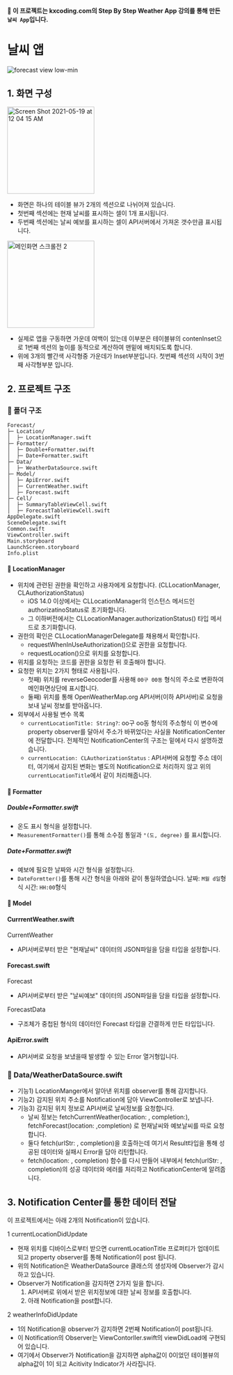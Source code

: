 



#### 📱 이 프로젝트는 kxcoding.com의 Step By Step Weather App 강의를 통해 만든 `날씨 App`입니다.

# 날씨 앱

![forecast view low-min](https://user-images.githubusercontent.com/55867479/118953266-9ff89200-b997-11eb-9e91-754c3feef768.gif)

## 1. 화면 구성

<img width="200" alt="Screen Shot 2021-05-19 at 12 04 15 AM" src="https://user-images.githubusercontent.com/55867479/118953296-a71fa000-b997-11eb-84fa-8e573ce9427d.png">

- 화면은 하나의 테이블 뷰가 2개의 섹션으로 나뉘어져 있습니다.
- 첫번째 섹션에는 현재 날씨를 표시하는 셀이 1개 표시됩니다.
- 두번째 섹션에는 날씨 예보를 표시하는 셀이 API서버에서 가져온 갯수만큼 표시됩니다.

<img width="200" alt="메인화면 스크롤전 2" src="https://user-images.githubusercontent.com/55867479/118953300-a7b83680-b997-11eb-8a02-1e402b86e5da.png">


- 실제로 앱을 구동하면 가운데 여백이 있는데 이부분은 테이블뷰의 contenInset으로 1번째 섹션의 높이를 동적으로 계산하여 맨밑에 배치되도록 합니다.
- 위에 3개의 빨간색 사각형중 가운데가 Inset부분입니다. 첫번째 섹션의 시작이 3번째 사각형부분 입니다.


## 2. 프로젝트 구조

### 📁 폴더 구조
```
Forecast/
├─ Location/
│  ├─ LocationManager.swift
├─ Formatter/
│  ├─ Double+Formatter.swift
│  ├─ Date+Formatter.swift
├─ Data/
│  ├─ WeatherDataSource.swift
├─ Model/
│  ├─ ApiError.swift
│  ├─ CurrentWeather.swift
│  ├─ Forecast.swift
├─ Cell/
│  ├─ SummaryTableViewCell.swift
│  ├─ ForecastTableViewCell.swift
AppDelegate.swift
SceneDelegate.swift
Common.swift
ViewController.swift
Main.storyboard
LaunchScreen.storyboard
Info.plist
```

#### 📁 LocationManager
- 위치에 관련된 권한을 확인하고 사용자에게 요청합니다. (CLLocationManager, CLAuthorizationStatus)
  - iOS 14.0 이상에서는 CLLocationManager의 인스턴스 메서드인 authorizatinoStatus로 초기화합니다.
  - 그 이하버전에서는 CLLocationManager.authorizationStatus() 타입 메서드로 초기화합니다.
- 권한의 확인은 CLLocationManagerDelegate를 채용해서 확인합니다.
  - requestWhenInUseAuthorization()으로 권한을 요청합니다. 
  - requestLocation()으로 위치를 요청합니다. 
- 위치를 요청하는 코드를 권한을 요청한 뒤 호출해야 합니다.
- 요청한 위치는 2가지 형태로 사용됩니다.
  - 첫째) 위치를 reverseGeocoder를 사용해 `00구 00동` 형식의 주소로 변환하여 메인화면상단에 표시합니다.
  - 둘째) 위치를 통해 OpenWeatherMap.org API서버(이하 API서버)로 요청을 보내 날씨 정보를 받아옵니다.
- 외부에서 사용될 변수 목록
  - `currentLocationTitle: String?`: oo구 oo동 형식의 주소형식 이 변수에 property observer를 달아서 주소가 바뀌었다는 사실을 NotificationCenter에 전달합니다. 전체적인 NotificationCenter의 구조는 밑에서 다시 설명하겠습니다.
  - `currentLocation: CLAuthorizationStatus` : API서버에 요청할 주소 데이터, 여기에서 감지된 변화는 별도의 Notification으로 처리하지 않고 위의 `currentLocationTitle`에서 같이 처리해줍니다.

#### 📁 Formatter

##### Double+Formatter.swift

- 온도 표시 형식을 설정합니다.
- `MeasurementFormatter()`를 통해 소수점 통일과 `°(도, degree)` 를 표시합니다.

##### Date+Formatter.swift

- 예보에 필요한 날짜와 시간 형식을 설정합니다.
- `DateFormtter()`를 통해 시간 형식을 아래와 같이 통일하였습니다.
날짜: `M월 d일`형식
시간: `HH:00`형식

#### 📁 Model

#### CurrrentWeather.swift
CurrentWeather
- API서버로부터 받은 "현재날씨" 데이터의 JSON파일을 담을 타입을 설정합니다.

#### Forecast.swift
Forecast
- API서버로부터 받은 "날씨예보" 데이터의 JSON파일을 담을 타입을 설정합니다.

ForecastData
- 구조체가 중첩된 형식의 데이터인 Forecast 타입을 간결하게 만든 타입입니다.

#### ApiError.swift
- API서버로 요청을 보냈을때 발생할 수 있는 Error 열거형입니다.


### 📁 Data/WeatherDataSource.swift

- 기능1) LocationManger에서 알아낸 위치를 observer를 통해 감지합니다.
- 기능2) 감지된 위치 주소를 Notification에 담아 ViewController로 보냅니다.
- 기능3) 감지된 위치 정보로 API서버로 날씨정보를 요청합니다.
  - 날씨 정보는 
  fetchCurrentWeather(location: , completion:), fetchForecast(location: ,completion) 로 현재날씨와 예보날씨를 따로 요청합니다.
  - 둘다 fetch(urlStr: , completion)을 호출하는데 여기서 Result타입을 통해 성공된 데이터와 실패시 Error을 담아 리턴합니다.
  - fetch(location: , completion) 함수를 다시 만들어 내부에서 fetch(urlStr: , completion)의 성공 데이터와 에러를 처리하고 NotificationCenter에 알려줍니다.


## 3. Notification Center를 통한 데이터 전달

이 프로젝트에서는 아래 2개의 Notification이 있습니다.

1 currentLocationDidUpdate
  - 현재 위치를 디바이스로부터 받으면 currentLocationTitle 프로퍼티가 업데이트 되고 property observer를 통해 Notification이 post 됩니다.
  - 위의 Notification은 WeatherDataSource 클래스의 생성자에 Observer가 감시하고 있습니다.
  - Observer가 Notification을 감지하면 2가지 일을 합니다.
    1) API서버로 위에서 받은 위치정보에 대한 날씨 정보를 호출합니다.
    2) 아래 Notification을 post합니다.

2 weatherInfoDidUpdate
  - 1의 Notification을 observer가 감지하면 2번째 Notification이 post됩니다.
  - 이 Notification의 Observer는 ViewContorller.swift의 viewDidLoad에 구현되어 있습니다.
  - 여기에서 Observer가 Notification을 감지하면 alpha값이 0이었던 테이블뷰의 alpha값이 1이 되고 Acitivity Indicator가 사라집니다.